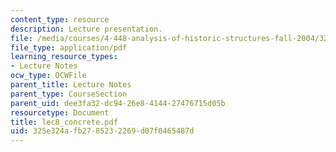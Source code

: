 ```yaml
---
content_type: resource
description: Lecture presentation.
file: /media/courses/4-448-analysis-of-historic-structures-fall-2004/325e324afb2785232269d07f0465487d_lec8_concrete.pdf
file_type: application/pdf
learning_resource_types:
- Lecture Notes
ocw_type: OCWFile
parent_title: Lecture Notes
parent_type: CourseSection
parent_uid: dee3fa32-dc94-26e8-4144-27476715d05b
resourcetype: Document
title: lec8_concrete.pdf
uid: 325e324a-fb27-8523-2269-d07f0465487d
---
```

